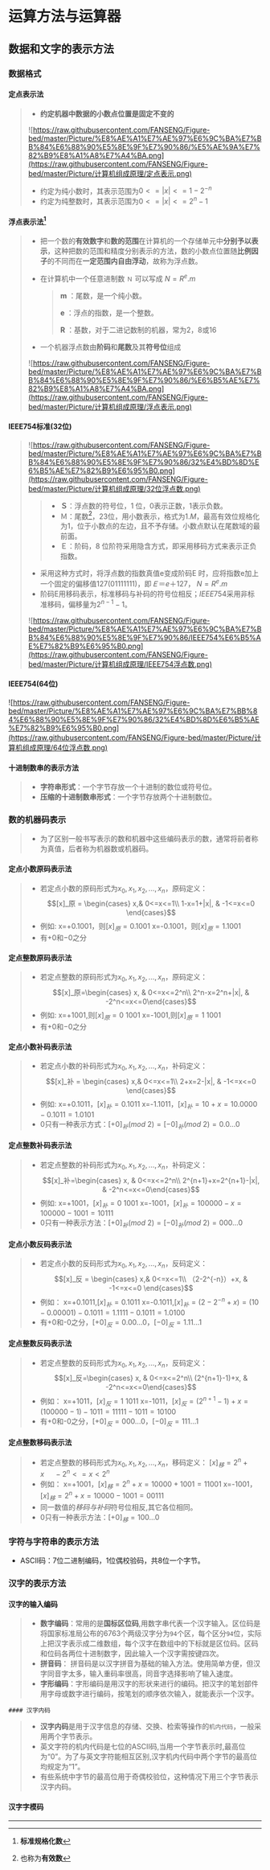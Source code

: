 # 运算方法与运算器

## 数据和文字的表示方法

### 数据格式

#### 定点表示法

> - **约定机器中数据的小数点位置是固定不变的**
>
> ![https://raw.githubusercontent.com/FANSENG/Figure-bed/master/Picture/%E8%AE%A1%E7%AE%97%E6%9C%BA%E7%BB%84%E6%88%90%E5%8E%9F%E7%90%86/%E5%AE%9A%E7%82%B9%E8%A1%A8%E7%A4%BA.png](https://raw.githubusercontent.com/FANSENG/Figure-bed/master/Picture/计算机组成原理/定点表示.png)
>
> - 约定为纯小数时，其表示范围为$0<=|x|<=1-2^{-n}$
> - 约定为纯整数时，其表示范围为$0<=|x|<=2^n-1$

#### 浮点表示法[^1]

> - 把一个数的**有效数字**和**数的范围**在计算机的一个存储单元中**分别予以表示**，这种把数的范围和精度分别表示的方法，数的小数点位置随**比例因子**的不同而在**一定范围内自由浮动**，故称为浮点数。
>
> - 在计算机中一个任意进制数 `Ｎ` 可以写成 $N=R^e.m$
>
>     > **m** ：尾数，是一个纯小数。
>     >
>     > **e** ：浮点的指数，是一个整数。 
>     >
>     > **R** ：基数，对于二进记数制的机器，常为2，8或16
>
> - 一个机器浮点数由**阶码**和**尾数**及其**符号位**组成
>
> ![https://raw.githubusercontent.com/FANSENG/Figure-bed/master/Picture/%E8%AE%A1%E7%AE%97%E6%9C%BA%E7%BB%84%E6%88%90%E5%8E%9F%E7%90%86/%E6%B5%AE%E7%82%B9%E8%A1%A8%E7%A4%BA.png](https://raw.githubusercontent.com/FANSENG/Figure-bed/master/Picture/计算机组成原理/浮点表示.png)
>

#### IEEE754标准(32位)

> ![https://raw.githubusercontent.com/FANSENG/Figure-bed/master/Picture/%E8%AE%A1%E7%AE%97%E6%9C%BA%E7%BB%84%E6%88%90%E5%8E%9F%E7%90%86/32%E4%BD%8D%E6%B5%AE%E7%82%B9%E6%95%B0.png](https://raw.githubusercontent.com/FANSENG/Figure-bed/master/Picture/计算机组成原理/32位浮点数.png)
>
> > - **Ｓ**：浮点数的符号位，1 位，0表示正数，1表示负数。
> > - Ｍ：尾数[^2]，23位，用小数表示，格式为$1.M$，最高有效位规格化为1，位于小数点的左边，且不予存储。小数点默认在尾数域的最前面。
> > - Ｅ：阶码，8 位阶符采用隐含方式，即采用移码方式来表示正负指数。
>
> - 采用这种方式时，将浮点数的指数真值e变成阶码E 时，应将指数e加上一个固定的偏移值$127(01111111)$，即$Ｅ＝e＋127$， $N=R^e.m$
> - 阶码E用移码表示，标准移码与补码的符号位相反；$IEEE754$采用非标准移码，偏移量为$2^{n-1}-1$。
>
> ![https://raw.githubusercontent.com/FANSENG/Figure-bed/master/Picture/%E8%AE%A1%E7%AE%97%E6%9C%BA%E7%BB%84%E6%88%90%E5%8E%9F%E7%90%86/IEEE754%E6%B5%AE%E7%82%B9%E6%95%B0.png](https://raw.githubusercontent.com/FANSENG/Figure-bed/master/Picture/计算机组成原理/IEEE754浮点数.png)

#### IEEE754(64位)

![https://raw.githubusercontent.com/FANSENG/Figure-bed/master/Picture/%E8%AE%A1%E7%AE%97%E6%9C%BA%E7%BB%84%E6%88%90%E5%8E%9F%E7%90%86/32%E4%BD%8D%E6%B5%AE%E7%82%B9%E6%95%B0.png](https://raw.githubusercontent.com/FANSENG/Figure-bed/master/Picture/计算机组成原理/64位浮点数.png)

####  十进制数串的表示方法

> - **字符串形式**：一个字节存放一个十进制的数位或符号位。
> - **压缩的十进制数串形式**：一个字节存放两个十进制数位。

### 数的机器码表示

> - 为了区别一般书写表示的数和机器中这些编码表示的数，通常将前者称为真值，后者称为机器数或机器码。

#### 定点小数原码表示法

> - 若定点小数的原码形式为$x_0,x_1,x_2,...,x_n$，原码定义：
>     $$[x]_原 = \begin{cases}  x,& 0<=x<=1\\ 		1-x=1+|x|, &  -1<=x<=0  \end{cases}$$
> - 例如:
>     x=+0.1001，则$[x]_原=0.1001$
>     x=-0.1001，则$[x]_原=1.1001$
> - 有$+0$和$-0$之分

#### 定点整数原码表示法

> - 若定点整数的原码形式为$x_0,x_1,x_2,...,x_n$，原码定义：
>     $$[x]_原=\begin{cases} x, & 0<=x<=2^n\\ 2^n-x=2^n+|x|, & -2^n<=x<=0\end{cases}$$
> - 例如:
>     x=+1001,则$[x]_原=0\ 1001$
>     x=-1001,则$[x]_原=1\ 1001$
> - 有$+0$和$-0$之分

#### 定点小数补码表示法

> - 若定点小数的补码形式为$x_0,x_1,x_2,...,x_n$，补码定义：
>     $$[x]_补 = \begin{cases}  x,& 0<=x<=1\\ 		2+x=2-|x|, &  -1<=x<=0  \end{cases}$$
> - 例如:
>     x=+0.1011，$[x]_补=0.1011$
>     x=-1.1011，$[x]_补=10+x=10.0000-0.1011=1.0101$
> - 0只有一种表示方式：$[+0]_补(mod\ 2)=[-0]_补(mod\ 2)=0.0...0$

#### 定点整数补码表示法

> - 若定点整数的补码形式为$x_0,x_1,x_2,...,x_n$，补码定义：
>     $$[x]_补=\begin{cases} x, & 0<=x<=2^n\\ 2^{n+1}+x=2^{n+1}-|x|, & -2^n<=x<=0\end{cases}$$
> - 例如:
>     x=+1001，$[x]_补=0\ 1001$
>     x=-1001，$[x]_补=100000-x=100000-1001=10111$
> - 0只有一种表示方法：$[+0]_补(mod\ 2)=[-0]_补(mod\ 2)=000...0$

#### 定点小数反码表示法

> - 若定点小数的反码形式为$x_0,x_1,x_2,...,x_n$，反码定义：
>     $$[x]_反 = \begin{cases}  x,& 0<=x<=1\\ 		（2-2^{-n}）+x, &  -1<=x<=0  \end{cases}$$
> - 例如：
>     x=+0.1011,$[x]_补=0.1011$
>     x=-0.1011,$[x]_补=(2-2^{-n}+x)=(10-0.00001)-0.1011=1.1111-0.1011=1.0100$
> - 有+0和-0之分，$[+0]_反=0.00...0$，$[-0]_反=1.11...1$

#### 定点整数反码表示法

> - 若定点整数的反码形式为$x_0,x_1,x_2,...,x_n$，反码定义：
>     $$[x]_反=\begin{cases} x, & 0<=x<=2^n\\ (2^{n+1}-1)+x, & -2^n<=x<=0\end{cases}$$
> - 例如：
>     x=+1011，$[x]_反=1\ 1011$
>     x=-1011，$[x]_反=(2^{n+1}-1)+x=(100000-1)-1011=11111-1011=10100$
> - 有+0和-0之分，$[+0]_反=000...0$，$[-0]_反=111...1$

#### 定点整数移码表示法 

> - 若定点整数的移码形式为$x_0,x_1,x_2,...,x_n$，移码定义：
>     $[x]_移=2^n+x\ \ \ \ \ -2^n<=x<2^n$
> - 例如：
>     x=+1001，$[x]_移=2^n+x=10000+1001=11001$
>     x=-1001，$[x]_移=2^n+x=10000-1001=00111$
> - 同一数值的*移码与补码*符号位相反,其它各位相同。
> - 0只有一种表示方法：$[+0]_移=100...0$

### 字符与字符串的表示方法

- ASCII码：7位二进制编码，1位偶校验码，共8位一个字节。

### 汉字的表示方法

#### 汉字的输入编码

> - **数字编码**：常用的是**国标区位码**,用数字串代表一个汉字输入。区位码是将国家标准局公布的6763个两级汉字分为`94`个区，每个区分`94`位，实际上把汉字表示成二维数组，每个汉字在数组中的下标就是区位码。区码和位码各两位十进制数字，因此输入一个汉字需按键四次。
> - **拼音码**： 拼音码是以汉字拼音为基础的输入方法。使用简单方便，但汉字同音字太多，输入重码率很高，同音字选择影响了输入速度。
> - **字形编码**：字形编码是用汉字的形状来进行的编码。把汉字的笔划部件用字母或数字进行编码，按笔划的顺序依次输入，就能表示一个汉字。

	#### 汉字内码

> - **汉字内码**是用于汉字信息的存储、交换、检索等操作的`机内代码`，一般采用两个字节表示。
> - 英文字符的机内代码是七位的ASCII码,当用一个字节表示时,最高位为“0”。为了与英文字符能相互区别,汉字机内代码中两个字节的最高位均规定为“1”。
> - 有些系统中字节的最高位用于奇偶校验位，这种情况下用三个字节表示汉字内码。

#### 汉字字模码











---

[^1]:**标准规格化数**
[^2]:也称为**有效数**